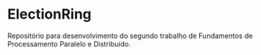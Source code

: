 # ElectionRing
Repositório para desenvolvimento do segundo trabalho de Fundamentos de Processamento Paralelo e Distribuído.

